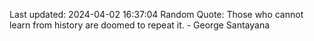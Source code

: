 Last updated: 2024-04-02 16:37:04
Random Quote: Those who cannot learn from history are doomed to repeat it. - George Santayana